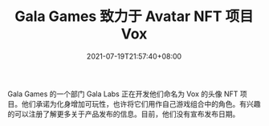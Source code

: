 ﻿---
title: "Gala Games 致力于 Avatar NFT 项目 Vox"
date: 2021-07-19T21:57:40+08:00
lastmod: 2021-07-19T16:45:40+08:00
draft: false
authors: ["Jeremy"]
description: "Gala Games 的一个部门 Gala Labs 正在开发他们命名为 Vox 的头像 NFT 项目。他们承诺为化身增加可玩性，也许将它们用作自己游戏组合中的角色。有兴趣的可以注册了解更多关于产品发布的信息。目前，他们没有宣布发布日期。"
featuredImage: "gala-games-working-on-avatar-nft-project-vox.png"
tags: ["Digital Collectibles","数字收藏品","Play to Earn"]
categories: ["news"]
news: ["数字收藏品"]
weight: 
lightgallery: true
pinned: false
recommend: false
recommend1: false
---

Gala Games 的一个部门 Gala Labs 正在开发他们命名为 Vox 的头像 NFT 项目。他们承诺为化身增加可玩性，也许将它们用作自己游戏组合中的角色。有兴趣的可以注册了解更多关于产品发布的信息。目前，他们没有宣布发布日期。

<!--more-->

